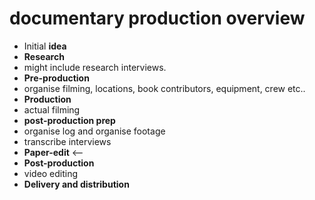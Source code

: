 # documentary production overview

- Initial **idea**
- **Research**
 - might include research interviews.
- **Pre-production**
 - organise filming, locations, book   contributors, equipment, crew etc..
- **Production**
 - actual filming
- **post-production prep**
 - organise log and organise footage
 - transcribe interviews
- **Paper-edit** <--  
- **Post-production**
 - video editing
- **Delivery and distribution**

